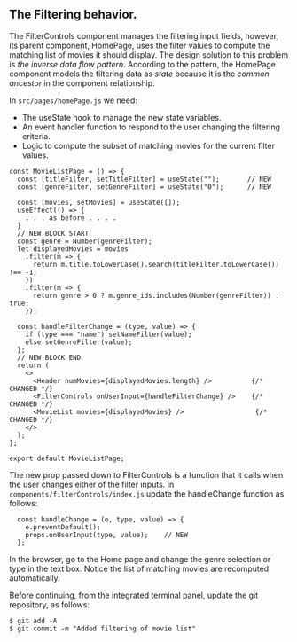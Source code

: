 
## The Filtering behavior.

The FilterControls component manages the filtering input fields, however, its parent component, HomePage, uses the filter values to compute the matching list of movies it should display. The design solution to this problem is *the inverse data flow pattern*.  According to the pattern, the HomePage component models the filtering data as *state* because it is the *common ancestor* in the component relationship.

In `src/pages/homePage.js` we need:

+ The useState hook to manage the new state variables.
+ An event handler function to respond to the user changing the filtering criteria.
+ Logic to compute the subset of matching movies for the current filter values.

~~~
const MovieListPage = () => {
  const [titleFilter, setTitleFilter] = useState("");       // NEW
  const [genreFilter, setGenreFilter] = useState("0");      // NEW

  const [movies, setMovies] = useState([]);
  useEffect(() => {
    . . . as before . . . .
  } 
  // NEW BLOCK START
  const genre = Number(genreFilter);
  let displayedMovies = movies
    .filter(m => {
      return m.title.toLowerCase().search(titleFilter.toLowerCase()) !== -1;
    })
    .filter(m => {
      return genre > 0 ? m.genre_ids.includes(Number(genreFilter)) : true;
    });

  const handleFilterChange = (type, value) => {
    if (type === "name") setNameFilter(value);
    else setGenreFilter(value);
  };
  // NEW BLOCK END
  return (
    <>
      <Header numMovies={displayedMovies.length} />          {/* CHANGED */}
      <FilterControls onUserInput={handleFilterChange} />    {/* CHANGED */}
      <MovieList movies={displayedMovies} />                  {/* CHANGED */}
    </>
  );
};

export default MovieListPage;
~~~

The new prop passed down to FilterControls is a function that it calls when the user changes either of the filter inputs. In `components/filterControls/index.js` update the handleChange function as follows:
~~~
  const handleChange = (e, type, value) => {
    e.preventDefault();
    props.onUserInput(type, value);    // NEW
  };
~~~

In the browser, go to the Home page and change the genre selection or type in the text box. Notice the list of matching movies are recomputed automatically.

Before continuing, from the integrated terminal panel, update the git repository, as follows:
~~~
$ git add -A
$ git commit -m "Added filtering of movie list"
~~~
